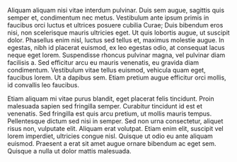 Aliquam aliquam nisi vitae interdum pulvinar. Duis sem augue, sagittis quis semper et, condimentum nec metus. Vestibulum ante ipsum primis in faucibus orci luctus et ultrices posuere cubilia Curae; Duis bibendum eros nisi, non scelerisque mauris ultricies eget. Ut quis lobortis augue, ut suscipit dolor. Phasellus enim nisl, luctus sed tellus et, maximus molestie augue. In egestas, nibh id placerat euismod, ex leo egestas odio, at consequat lacus neque eget lorem. Suspendisse rhoncus pulvinar magna, vel pulvinar diam facilisis a. Sed efficitur arcu eu mauris venenatis, eu gravida diam condimentum. Vestibulum vitae tellus euismod, vehicula quam eget, faucibus lorem. Ut a dapibus sem. Etiam pretium augue efficitur orci mollis, id convallis leo faucibus.

Etiam aliquam mi vitae purus blandit, eget placerat felis tincidunt. Proin malesuada sapien sed fringilla semper. Curabitur tincidunt id est et venenatis. Sed fringilla est quis arcu pretium, ut mollis mauris tempus. Pellentesque dictum sed nisi in semper. Sed non urna consectetur, aliquet risus non, vulputate elit. Aliquam erat volutpat. Etiam enim elit, suscipit vel lorem imperdiet, ultricies congue nisl. Quisque ut odio eu ante aliquam euismod. Praesent a erat sit amet augue ornare bibendum ac eget sem. Quisque a nulla ut dolor mattis malesuada.
